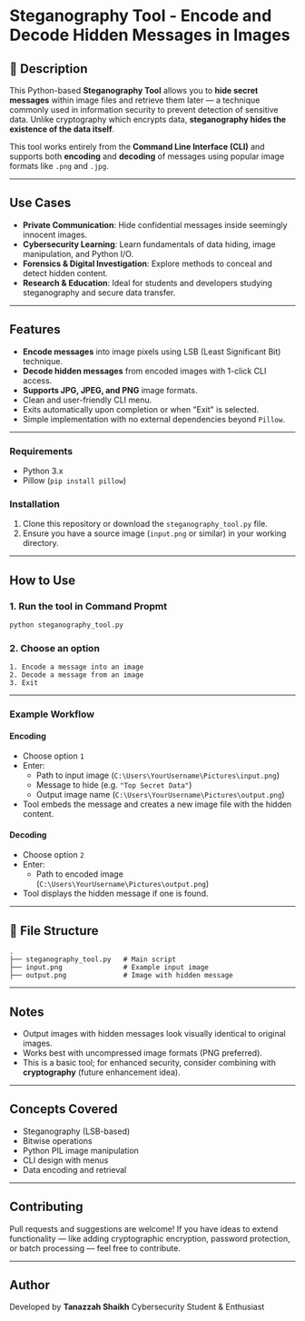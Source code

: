 # Steganography Tool - Encode and Decode Hidden Messages in Images

## 📌 Description

This Python-based **Steganography Tool** allows you to **hide secret messages** within image files and retrieve them later — a technique commonly used in information security to prevent detection of sensitive data. Unlike cryptography which encrypts data, **steganography hides the existence of the data itself**.

This tool works entirely from the **Command Line Interface (CLI)** and supports both **encoding** and **decoding** of messages using popular image formats like `.png` and `.jpg`.

---

## Use Cases

- **Private Communication**: Hide confidential messages inside seemingly innocent images.
- **Cybersecurity Learning**: Learn fundamentals of data hiding, image manipulation, and Python I/O.
- **Forensics & Digital Investigation**: Explore methods to conceal and detect hidden content.
- **Research & Education**: Ideal for students and developers studying steganography and secure data transfer.

---

## Features

- **Encode messages** into image pixels using LSB (Least Significant Bit) technique.
- **Decode hidden messages** from encoded images with 1-click CLI access.
- **Supports JPG, JPEG, and PNG** image formats.
- Clean and user-friendly CLI menu.
- Exits automatically upon completion or when "Exit" is selected.
- Simple implementation with no external dependencies beyond `Pillow`.

---


### Requirements
- Python 3.x
- Pillow (`pip install pillow`)

### Installation
1. Clone this repository or download the `steganography_tool.py` file.
2. Ensure you have a source image (`input.png` or similar) in your working directory.

---

## How to Use

### 1. **Run the tool in Command Propmt**
```bash
python steganography_tool.py
```

### 2. **Choose an option**
```text
1. Encode a message into an image
2. Decode a message from an image
3. Exit
```

---

### Example Workflow

#### Encoding
- Choose option `1`
- Enter:
  - Path to input image (`C:\Users\YourUsername\Pictures\input.png`)
  - Message to hide (e.g. `"Top Secret Data"`)
  - Output image name (`C:\Users\YourUsername\Pictures\output.png`)
- Tool embeds the message and creates a new image file with the hidden content.

#### Decoding
- Choose option `2`
- Enter:
  - Path to encoded image (`C:\Users\YourUsername\Pictures\output.png`)
- Tool displays the hidden message if one is found.

---

## 📂 File Structure

```
.
├── steganography_tool.py   # Main script
├── input.png               # Example input image
├── output.png              # Image with hidden message
```

---

## Notes

- Output images with hidden messages look visually identical to original images.
- Works best with uncompressed image formats (PNG preferred).
- This is a basic tool; for enhanced security, consider combining with **cryptography** (future enhancement idea).

---

## Concepts Covered

- Steganography (LSB-based)
- Bitwise operations
- Python PIL image manipulation
- CLI design with menus
- Data encoding and retrieval

---

## Contributing

Pull requests and suggestions are welcome! If you have ideas to extend functionality — like adding cryptographic encryption, password protection, or batch processing — feel free to contribute.

---

## Author

Developed by **Tanazzah Shaikh**
Cybersecurity Student & Enthusiast
